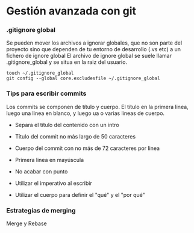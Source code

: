 # Gestión avanzada con git

### .gitignore global

Se pueden mover los archivos a ignorar globales, que no son parte del proyecto sino que dependen de tu entorno de desarrollo (.vs etc) a un fichero de ignore global
El archivo de ignore global se suele llamar .gitignore_global y se situa en la raiz del usuario.

````
touch ~/.gitignore_global
git config --global core.excludesfile ~/.gitignore_global
````


### Tips para escribir commits

Los commits se componen de título y cuerpo. El título en la primera linea, luego una linea en blanco, y luego ua o varias lineas de cuerpo.

- Separa el título del contenido con un intro

- Título del commit no más largo de 50 caracteres

- Cuerpo del commit con no más de 72 caracteres por linea

- Primera linea en mayúscula

- No acabar con punto

- Utilizar el imperativo al escribir

- Utilizar el cuerpo para definir el "qué" y el "por qué"


### Estrategias de merging

Merge y Rebase
